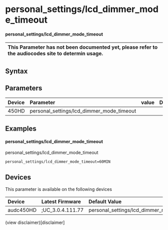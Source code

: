 ﻿---
description: personal_settings/lcd_dimmer_mode_timeout
search: false
---

# personal_settings/lcd_dimmer_mode_timeout

#### personal_settings/lcd_dimmer_mode_timeout


| This Parameter has not been documented yet, please refer to the audiocodes site to determin usage.  | 
| :--- |

## Syntax

## Parameters
|Device|Parameter|value|Description|
|:---|:---|:---|:---|
| 450HD | personal_settings/lcd_dimmer_mode_timeout |  |  |

## Examples
#### personal_settings/lcd_dimmer_mode_timeout

personal_settings/lcd_dimmer_mode_timeout

```
personal_settings/lcd_dimmer_mode_timeout=60MIN
```

## Devices
This parameter is available on the following devices

| Device | Latest Firmware | Default Value |
|:---|:---|:---|
| audc450HD | ;UC_3.0.4.111.77 | personal_settings/lcd_dimmer_mode_timeout=60MIN 

(view disclaimer)[disclaimer]
